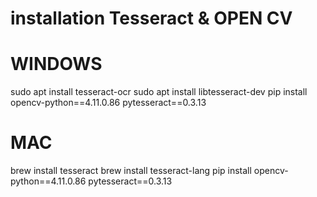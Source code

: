 # installation Tesseract & OPEN CV

# WINDOWS
sudo apt install tesseract-ocr
sudo apt install libtesseract-dev
pip install opencv-python==4.11.0.86 pytesseract==0.3.13

# MAC
brew install tesseract
brew install tesseract-lang
pip install opencv-python==4.11.0.86 pytesseract==0.3.13
